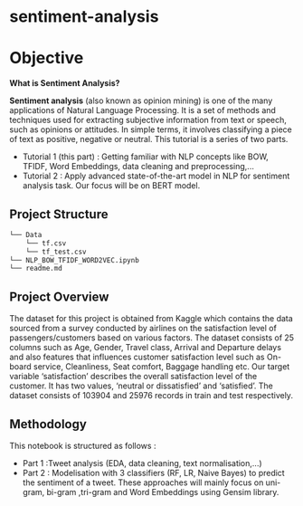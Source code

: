 # sentiment-analysis

# Objective
**What is Sentiment Analysis?**

**Sentiment analysis** (also known as opinion mining) is one of the many applications of Natural Language Processing. It is a set of methods and techniques used for extracting subjective information from text or speech, such as opinions or attitudes. In simple terms, it involves classifying a piece of text as positive, negative or neutral.
This tutorial is a series of two parts.

- Tutorial 1 (this part) : Getting familiar with NLP concepts like BOW, TFIDF, Word Embeddings, data cleaning and preprocessing,...
- Tutorial 2 : Apply advanced state-of-the-art model in NLP for sentiment analysis task. Our focus will be on BERT model.

## Project Structure 

```bash
└── Data
    └── tf.csv
    └── tf_test.csv
└── NLP_BOW_TFIDF_WORD2VEC.ipynb
└── readme.md
```
## Project Overview
The dataset for this project is obtained from Kaggle which contains the data sourced from a survey conducted by airlines on the satisfaction level of passengers/customers based on various factors. 
The dataset consists of 25 columns such as Age, Gender, Travel class, Arrival and Departure delays and also features that influences customer satisfaction level such as On-board service, Cleanliness, Seat comfort, Baggage handling etc.
Our target variable ‘satisfaction’ describes the overall satisfaction level of the customer. It has two values, ‘neutral or dissatisfied’ and ‘satisfied’.
The dataset consists of 103904 and 25976 records in train and test respectively.

## Methodology
This notebook is structured as follows :

- Part 1 :Tweet analysis (EDA, data cleaning, text normalisation,...)
- Part 2 : Modelisation with 3 classifiers (RF, LR, Naive Bayes) to predict the sentiment of a tweet. These approaches will mainly focus on uni-gram, bi-gram ,tri-gram and Word Embeddings using Gensim library.



